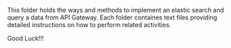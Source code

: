 This folder holds the ways and methods to implement an elastic search and query a data from API Gateway. Each folder containes text files providing detailed instructions on how 
to perform related activities.

Good Luck!!!